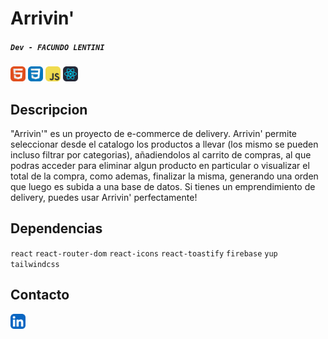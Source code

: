 # Arrivin'

##### `Dev - FACUNDO LENTINI`

<div>
    <img src="https://raw.githubusercontent.com/tandpfun/skill-icons/65dea6c4eaca7da319e552c09f4cf5a9a8dab2c8/icons/HTML.svg" width="24"/>
    <img src="https://raw.githubusercontent.com/tandpfun/skill-icons/65dea6c4eaca7da319e552c09f4cf5a9a8dab2c8/icons/CSS.svg" width="24"/>
    <img src="https://raw.githubusercontent.com/tandpfun/skill-icons/65dea6c4eaca7da319e552c09f4cf5a9a8dab2c8/icons/JavaScript.svg" width="24"/>
    <img src="https://raw.githubusercontent.com/tandpfun/skill-icons/65dea6c4eaca7da319e552c09f4cf5a9a8dab2c8/icons/React-Dark.svg" width="24"/>
</div>

## Descripcion
"Arrivin'" es un proyecto de  e-commerce de delivery. Arrivin' permite seleccionar desde el catalogo los productos a llevar (los mismo se pueden incluso filtrar por categorias), añadiendolos al carrito de compras, al que podras acceder para eliminar algun producto en particular o visualizar el total de la compra, como ademas, finalizar la misma, generando una orden que luego es subida a una base de datos.
Si tienes un emprendimiento de delivery, puedes usar Arrivin' perfectamente!

## Dependencias
`react` `react-router-dom` `react-icons` `react-toastify` `firebase` `yup` `tailwindcss`

## Contacto
<a href="https://www.linkedin.com/in/lentinifacundo/" target="_blank">
    <img src="https://raw.githubusercontent.com/tandpfun/skill-icons/65dea6c4eaca7da319e552c09f4cf5a9a8dab2c8/icons/LinkedIn.svg" width="24" />
</a>